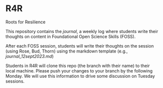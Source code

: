 # R4R
Roots for Resilience

This repository contains the *journal*, a weekly log where students write their thoughts on content in Foundational Open Science Skills (FOSS).

After each FOSS session, students will write their thoughts on the session (using Rose, Bud, Thorn) using the markdown template (e.g., *journal_12sept2023.md*)

Students in R4R will clone this repo (the branch with their name) to their local machine.  Please push your changes to your branch by the following Monday. We will use this information to drive some discussion on Tuesday sessions. 
